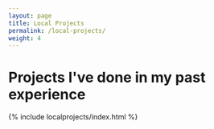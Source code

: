 ```yaml
---
layout: page
title: Local Projects
permalink: /local-projects/
weight: 4
---
```


<h1 class="text-center"><b>Projects I've done in my past experience</b></h1>

<div class="row">
{% include localprojects/index.html %}
</div>
